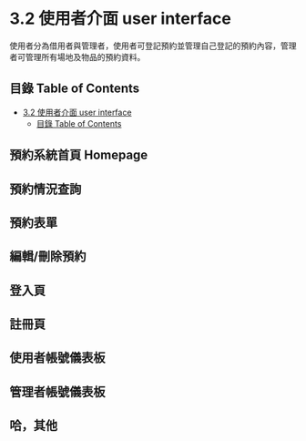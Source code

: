 # 3.2 使用者介面 user interface
使用者分為借用者與管理者，使用者可登記預約並管理自己登記的預約內容，管理者可管理所有場地及物品的預約資料。  

## 目錄 Table of Contents
- [3.2 使用者介面 user interface](#32-使用者介面-user-interface)
  - [目錄 Table of Contents](#目錄-table-of-contents)

## 預約系統首頁 Homepage


## 預約情況查詢


## 預約表單


## 編輯/刪除預約


## 登入頁


## 註冊頁


## 使用者帳號儀表板


## 管理者帳號儀表板


## 哈，其他
